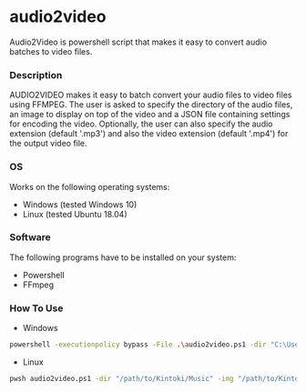 # audio2video
Audio2Video is powershell script that makes it easy to convert audio batches to video files.

### Description
AUDIO2VIDEO makes it easy to batch convert your audio files to video files using FFMPEG. The user is asked to specify the directory of the audio files, an image to display on top of the video and a JSON file containing settings for encoding the video. Optionally, the user can also specify the audio extension (default '.mp3') and also the video extension (default '.mp4') for the output video file.

### OS
Works on the following operating systems:
- Windows (tested Windows 10)
- Linux (tested Ubuntu 18.04)

### Software
The following programs have to be installed on your system:
- Powershell
- FFmpeg

### How To Use
- Windows
```sh
powershell -executionpolicy bypass -File .\audio2video.ps1 -dir "C:\Users\Kintoki\Music" -img "C:\Users\Kintoki\Pictures\testpattern.png" -vid_preset "C:\Users\Kintoki\Documents\video_preset.json"
```

- Linux
```sh
pwsh audio2video.ps1 -dir "/path/to/Kintoki/Music" -img "/path/to/Kintoki/Pictures/testpattern.png" -vid_preset "/path/to/Kintoki/Documents/video_preset.json" -audio_ext '.wav' -video_ext '.flv'
```
